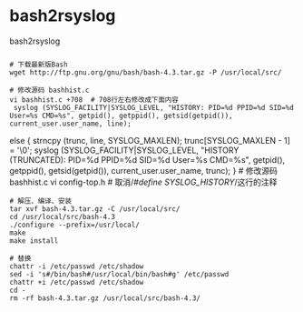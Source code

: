 # bash2rsyslog
bash2rsyslog

### 
    # 下载最新版Bash
    wget http://ftp.gnu.org/gnu/bash/bash-4.3.tar.gz -P /usr/local/src/
    
    # 修改源码 bashhist.c
    vi bashhist.c +708  # 708行左右修改成下面内容
     syslog (SYSLOG_FACILITY|SYSLOG_LEVEL, "HISTORY: PID=%d PPID=%d SID=%d  User=%s CMD=%s", getpid(), getppid(), getsid(getpid()),  current_user.user_name, line);
  else
    {
      strncpy (trunc, line, SYSLOG_MAXLEN);
      trunc[SYSLOG_MAXLEN - 1] = '\0';
      syslog (SYSLOG_FACILITY|SYSLOG_LEVEL, "HISTORY (TRUNCATED): PID=%d  PPID=%d SID=%d User=%s CMD=%s", getpid(), getppid(), getsid(getpid()),  current_user.user_name, trunc);
    }
    # 修改源码 bashhist.c
    vi config-top.h  # 取消/*#define SYSLOG_HISTORY*/这行的注释
    
    # 解压、编译、安装
    tar xvf bash-4.3.tar.gz -C /usr/local/src/
    cd /usr/local/src/bash-4.3
    ./configure --prefix=/usr/local/
    make
    make install
    
    # 替换
    chattr -i /etc/passwd /etc/shadow
    sed -i 's#/bin/bash#/usr/local/bin/bash#g' /etc/passwd
    chattr +i /etc/passwd /etc/shadow
    cd -
    rm -rf bash-4.3.tar.gz /usr/local/src/bash-4.3/
